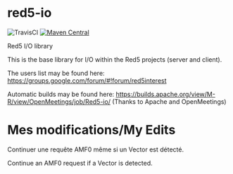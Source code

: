 red5-io
=======

![TravisCI](https://travis-ci.org/Red5/red5-io.svg?branch=master)
[![Maven Central](https://img.shields.io/maven-central/v/org.red5/red5-io.svg)](http://search.maven.org/#search%7Cga%7C1%7Cg%3A%22org.red5%22)

Red5 I/O library

This is the base library for I/O within the Red5 projects (server and client). 

The users list may be found here: https://groups.google.com/forum/#!forum/red5interest

Automatic builds may be found here: https://builds.apache.org/view/M-R/view/OpenMeetings/job/Red5-io/ (Thanks to Apache and OpenMeetings)

Mes modifications/My Edits
=======

Continuer une requête AMF0 même si un Vector est détecté.

Continue an AMF0 request if a Vector is detected.
